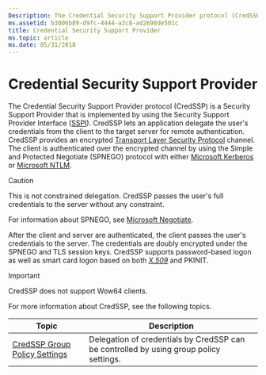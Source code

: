 ```yaml
---
Description: The Credential Security Support Provider protocol (CredSSP) is a Security Support Provider that is implemented by using the Security Support Provider Interface (SSPI).
ms.assetid: b3006b89-d9fc-4444-a3c8-ad2698de501c
title: Credential Security Support Provider
ms.topic: article
ms.date: 05/31/2018
---
```


# Credential Security Support Provider

The Credential Security Support Provider protocol (CredSSP) is a Security Support Provider that is implemented by using the Security Support Provider Interface ([SSPI](sspi.md)). CredSSP lets an application delegate the user's credentials from the client to the target server for remote authentication. CredSSP provides an encrypted [Transport Layer Security Protocol](transport-layer-security-protocol.md) channel. The client is authenticated over the encrypted channel by using the Simple and Protected Negotiate (SPNEGO) protocol with either [Microsoft Kerberos](microsoft-kerberos.md) or [Microsoft NTLM](microsoft-ntlm.md).

> [!Caution]  
> This is not constrained delegation. CredSSP passes the user's full credentials to the server without any constraint.

 

For information about SPNEGO, see [Microsoft Negotiate](microsoft-negotiate.md).

After the client and server are authenticated, the client passes the user's credentials to the server. The credentials are doubly encrypted under the SPNEGO and TLS session keys. CredSSP supports password-based logon as well as smart card logon based on both [*X.509*](https://docs.microsoft.com/windows/desktop/SecGloss/x-gly) and PKINIT.

> [!IMPORTANT]
> CredSSP does not support Wow64 clients.

 

For more information about CredSSP, see the following topics.



| Topic                                                                         | Description                                                                                       |
|-------------------------------------------------------------------------------|---------------------------------------------------------------------------------------------------|
| [CredSSP Group Policy Settings](credssp-group-policy-settings.md)<br/> | Delegation of credentials by CredSSP can be controlled by using group policy settings.<br/> |



 

 

 




